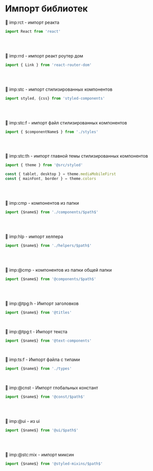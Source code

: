 # Импорт библиотек

🔹 imp:rct - импорт реакта
```javascript
import React from 'react'
```

<br>
<br>

🔹 imp:rrd - импорт реакт роутер дом
```javascript
import { Link } from 'react-router-dom'
```

<br><br>

🔹 imp:stc - импорт стилизированных компонентов
```javascript
import styled, {css} from 'styled-components'
```

<br><br>

🔹 imp:stc:f - импорт файл стилизированных компонентов
```javascript
import { $componentName$ } from './styles'
```

<br><br>

🔹 imp:stc:th - импорт главной темы стилизированных компонентов
```javascript
import { theme } from '@src/styled'

const { tablet, desktop } = theme.mediaMobileFirst
const { mainFont, border } = theme.colors
```

<br><br>

🔹 imp:cmp - компонентов из папки
```javascript
import {$name$} from './components/$path$'
```

<br><br>

🔹 imp:hlp - импорт хелпера
```javascript
import {$name$} from './helpers/$path$'
```

<br><br>

🔹 imp:@cmp - компонентов из папки общей папки
```javascript
import {$name$} from '@components/$path$'
```

<br><br>

🔹 imp:@tpg:h - Импорт заголовков
```javascript
import {$name$} from '@titles'
```

<br>

🔹 imp:@tpg:t - Импорт текста
```javascript
import {$name$} from '@text-components'
```

<br>

🔹 imp:ts:f - Импорт файла с типами
```javascript
import {$name$} from './types'
```

<br>

🔹 imp:@cnst - Импорт глобальных констант
```javascript
import {$name$} from '@const/$path$'
```

<br>
<br>

🔹 imp:@ui - из ui
```javascript
import {$name$} from '@ui/$path$'
```

<br>
<br>

🔹 imp:@stc:mix - импорт миксин
```javascript
import {$name$} from '@styled-mixins/$path$'
```